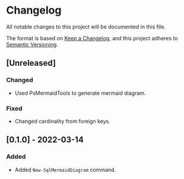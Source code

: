 # Changelog

All notable changes to this project will be documented in this file.

The format is based on [Keep a Changelog](https://keepachangelog.com/en/1.0.0/),
and this project adheres to [Semantic Versioning](https://semver.org/spec/v2.0.0.html).

## [Unreleased]

### Changed

- Used PsMermaidTools to generate mermaid diagram.

### Fixed

- Changed cardinality from foreign keys.

## [0.1.0] - 2022-03-14

### Added

- Added `New-SqlMermaidDiagram` command.
